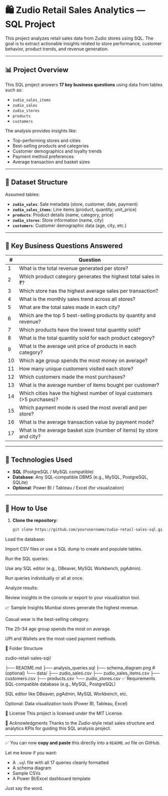# 🛍️ Zudio Retail Sales Analytics — SQL Project

This project analyzes retail sales data from Zudio stores using SQL. The goal is to extract actionable insights related to store performance, customer behavior, product trends, and revenue generation.

---

## 📊 Project Overview

This SQL project answers **17 key business questions** using data from tables such as:

- `zudio_sales_items`
- `zudio_sales`
- `zudio_stores`
- `products`
- `customers`

The analysis provides insights like:

- Top-performing stores and cities  
- Best-selling products and categories  
- Customer demographics and loyalty trends  
- Payment method preferences  
- Average transaction and basket sizes

---

## 📁 Dataset Structure

Assumed tables:

- **`zudio_sales`**: Sale metadata (store, customer, date, payment)
- **`zudio_sales_items`**: Line items (product, quantity, unit_price)
- **`products`**: Product details (name, category, price)
- **`zudio_stores`**: Store information (name, city)
- **`customers`**: Customer demographic data (age, city, etc.)

---

## 📌 Key Business Questions Answered

| #   | Question                                                                 |
|-----|--------------------------------------------------------------------------|
| 1   | What is the total revenue generated per store?                          |
| 2   | Which product category generates the highest total sales in ₹?         |
| 3   | Which store has the highest average sales per transaction?             |
| 4   | What is the monthly sales trend across all stores?                     |
| 5   | What are the total sales made in each city?                            |
| 6   | Which are the top 5 best-selling products by quantity and revenue?     |
| 7   | Which products have the lowest total quantity sold?                    |
| 8   | What is the total quantity sold for each product category?             |
| 9   | What is the average unit price of products in each category?           |
| 10  | Which age group spends the most money on average?                      |
| 11  | How many unique customers visited each store?                          |
| 12  | Which customers made the most purchases?                               |
| 13  | What is the average number of items bought per customer?               |
| 14  | Which cities have the highest number of loyal customers (>5 purchases)?|
| 15  | Which payment mode is used the most overall and per store?            |
| 16  | What is the average transaction value by payment mode?                 |
| 17  | What is the average basket size (number of items) by store and city?   |

---

## 🧰 Technologies Used

- **SQL** (PostgreSQL / MySQL compatible)
- **Database**: Any SQL-compatible DBMS (e.g., MySQL, PostgreSQL, SQLite)
- **Optional**: Power BI / Tableau / Excel (for visualization)

---

## 🚀 How to Use

1. **Clone the repository:**
   ```bash
   git clone https://github.com/yourusername/zudio-retail-sales-sql.git
Load the database:

Import CSV files or use a SQL dump to create and populate tables.

Run the SQL queries:

Use any SQL editor (e.g., DBeaver, MySQL Workbench, pgAdmin).

Run queries individually or all at once.

Analyze results:

Review insights in the console or export to your visualization tool.

📈 Sample Insights
Mumbai stores generate the highest revenue.

Casual wear is the best-selling category.

The 25–34 age group spends the most on average.

UPI and Wallets are the most-used payment methods.

📂 Folder Structure

zudio-retail-sales-sql/

├── README.md
├── analysis_queries.sql
├── schema_diagram.png  # (optional)
└── data/
    ├── zudio_sales.csv
    ├── zudio_sales_items.csv
    ├── customers.csv
    ├── products.csv
    └── zudio_stores.csv
✅ Requirements
SQL-compatible database (e.g., MySQL, PostgreSQL)

SQL editor like DBeaver, pgAdmin, MySQL Workbench, etc.

Optional: Data visualization tools (Power BI, Tableau, Excel)

📜 License
This project is licensed under the MIT License.

🙌 Acknowledgments
Thanks to the Zudio-style retail sales structure and analytics KPIs for guiding this SQL analysis project.


---

✅ You can now **copy and paste** this directly into a `README.md` file on GitHub.

Let me know if you want:
- A `.sql` file with all 17 queries cleanly formatted  
- A schema diagram  
- Sample CSVs  
- A Power BI/Excel dashboard template  

Just say the word.
